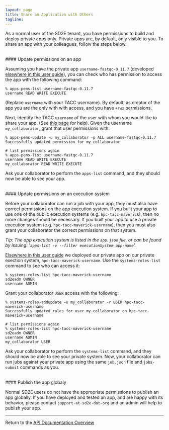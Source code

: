 ```yaml
---
layout: page
title: Share an Application with Others
tagline:
---
```


As a normal user of the SD2E tenant, you have permissions to build and deploy
private apps only. Private apps are, by default, only visible to you. To share
an app with your colleagues, follow the steps below.


<br>
#### Update permissions on an app

Assuming you have the private app `username-fastqc-0.11.7` (developed
[elsewhere in this user guide](03.old_create_app.md)), you can check who has
permission to access the app with the following command:
```
% apps-pems-list username-fastqc-0.11.7
username READ WRITE EXECUTE
```

(Replace `username` with your TACC username). By default, as creator of the app
you are the only with with access, and you have `+rwx` permissions.

Next, identify the TACC `username` of the user with whom you would like to share
your app. (See [this page](02.share_import.html#find-another-user) for help). Given
the username `my_collaborator`, grant that user permissions with:
```
% apps-pems-update -u my_collaborator -p ALL username-fastqc-0.11.7
Successfully updated permission for my_collaborator

# list permissions again
% apps-pems-list username-fastqc-0.11.7
username READ WRITE EXECUTE
my_collaborator READ WRITE EXECUTE
```

Ask your collaborator to perform the `apps-list` command, and they should now
be able to see your app.


<br>
#### Update permissions on an execution system

Before your collaborator can run a job with your app, they must also have
correct permissions on the app execution system. If you built your app to use
one of the public execution systems (e.g. `hpc-tacc-maverick`), then no more
changes should be necessary. If you built your app to use a private execution
system (e.g. `hpc-tacc-maverick-username`), then you must also grant your
collaborator the correct permissions on that system.

*Tip: The app execution system is listed in the `app.json` file, or can be found
by issuing: '`apps-list -v --filter executionSystem app-name`'.*

[Elsewhere in this user guide](03.old_create_app.md) we deployed our private
app on our private exection system, `hpc-tacc-maverick-username`. Use the
`systems-roles-list` command to see who can access it:
```
% systems-roles-list hpc-tacc-maverick-username
sd2eadm OWNER
username ADMIN
```

Grant your collaborator `USER` access with the following:
```
% systems-roles-addupdate -u my_collaborator -r USER hpc-tacc-maverick-username
Successfully updated roles for user my_collaborator on hpc-tacc-maverick-username

# list permissions again
% systems-roles-list hpc-tacc-maverick-username
sd2eadm OWNER
username ADMIN
my_collaborator USER
```

Ask your collaborator to perform the `systems-list` command, and they should now
be able to see your private system. Now, your collaborator can run jubs against
your private app using the same `job.json` file and `jobs-submit` commands as you.


<br>
#### Publish the app globaly

Normal SD2E users do not have the appropriate permissions to publish an app
globally. If you have deployed and tested
an app, and are happy with its behavior, please contact `support-at-sd2e-dot-org`
and an admin will help to publish your app.

---
Return to the [API Documentation Overview](../index.md)
